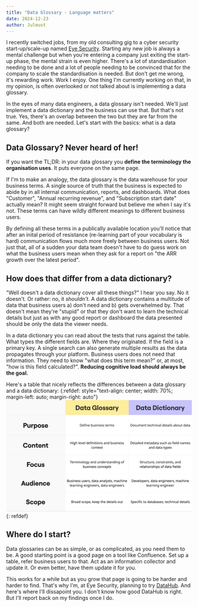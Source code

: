 ```yaml
---
title: "Data Glossary - Language matters"
date: 2024-12-23
author: Julmust
---
```

I recently switched jobs, from my old consulting gig to a cyber security start-up/scale-up named [Eye Security](https://www.eye.security/). Starting any new job is always a mental challenge but when you're entering a company just exiting the start-up phase, the mental strain is even higher. There's a lot of standardisation needing to be done and a lot of people needing to be convinced that for the company to scale the standardisation is needed. But don't get me wrong, it's rewarding work. Work I enjoy. One thing I'm currently working on that, in my opinion, is often overlooked or not talked about is implementing a data glossary.

In the eyes of many data engineers, a data glossary isn't needed. We'll just implement a data dictionary and the business can use that. But that's not true. Yes, there's an overlap between the two but they are far from the same. And both are needed. Let's start with the basics: what is a data glossary?

## Data Glossary? Never heard of her!
If you want the TL;DR: in your data glossary you **define the terminology the organisation uses**. It puts everyone on the same page.

If I'm to make an analogy, the data glossary is the data warehouse for your business terms. A single source of truth that the business is expected to abide by in all internal communication, reports, and dashboards. What does "Customer", "Annual recurring revenue", and "Subscription start date" actually mean? It might seem straight forward but believe me when I say it's not. These terms can have wildly different meanings to different business users.

By defining all these terms in a publically available location you'll notice that after an inital period of resistance (re-learning part of your vocabulary is hard) communication flows much more freely between business users. Not just that, all of a sudden your data team doesn't have to do guess work on what the business users mean when they ask for a report on "the ARR growth over the latest period".

## How does that differ from a data dictionary?
"Well doesn't a data dictionary cover all these things?" I hear you say. No it doesn't. Or rather: no, it *shouldn't*. A data dictionary contains a multitude of data that business users a) don't need and b) gets overwhelmed by. That doesn't mean they're "stupid" or that they don't want to learn the technical details but just as with any good report or dashboard the data presented should be only the data the viewer needs.

In a data dictionary you can read about the tests that runs against the table. What types the different fields are. Where they originated. If the field is a primary key. A single search can also generate multiple results as the data propagates through your platform. Business users does not need that information. They need to know "what does this term mean?" or, at most, "how is this field calculated?". **Reducing cognitive load should always be the goal.**

Here's a table that nicely reflects the differences between a data glossary and a data dictionary:
{:refdef: style="text-align: center; width: 70%; margin-left: auto; margin-right: auto"}
![](/assets/img/data-glossary-comparison.jpg)
{: refdef}

## Where do I start?
Data glossaries can be as simple, or as complicated, as you need them to be. A good starting point is a good page on a tool like Confluence. Set up a table, refer business users to that. Act as an information collector and update it. Or even better, have them update it for you.

This works for a while but as you grow that page is going to be harder and harder to find. That's why I'm, at Eye Security, planning to try [DataHub](https://datahubproject.io/). And here's where I'll dissapoint you. I don't know how good DataHub is right. But I'll report back on my findings once I do.
